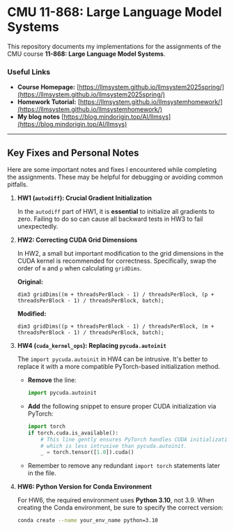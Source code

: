 # CMU 11-868: Large Language Model Systems

This repository documents my implementations for the assignments of the CMU course **11-868: Large Language Model Systems**.

### Useful Links

- **Course Homepage:** [https://llmsystem.github.io/llmsystem2025spring/](https://llmsystem.github.io/llmsystem2025spring/)
- **Homework Tutorial:** [https://llmsystem.github.io/llmsystemhomework/](https://llmsystem.github.io/llmsystemhomework/)
- **My blog notes** [https://blog.mindorigin.top/AI/llmsys](https://blog.mindorigin.top/AI/llmsys)

---

## Key Fixes and Personal Notes

Here are some important notes and fixes I encountered while completing the assignments. These may be helpful for debugging or avoiding common pitfalls.

1.  **HW1 (`autodiff`): Crucial Gradient Initialization**

    In the `autodiff` part of HW1, it is **essential** to initialize all gradients to zero. Failing to do so can cause all backward tests in HW3 to fail unexpectedly.

2.  **HW2: Correcting CUDA Grid Dimensions**

    In HW2, a small but important modification to the grid dimensions in the CUDA kernel is recommended for correctness. Specifically, swap the order of `m` and `p` when calculating `gridDims`.

    **Original:**
    ```cuda
    dim3 gridDims((m + threadsPerBlock - 1) / threadsPerBlock, (p + threadsPerBlock - 1) / threadsPerBlock, batch);
    ```

    **Modified:**
    ```cuda
    dim3 gridDims((p + threadsPerBlock - 1) / threadsPerBlock, (m + threadsPerBlock - 1) / threadsPerBlock, batch);
    ```

3.  **HW4 (`cuda_kernel_ops`): Replacing `pycuda.autoinit`**

    The `import pycuda.autoinit` in HW4 can be intrusive. It's better to replace it with a more compatible PyTorch-based initialization method.

    - **Remove** the line:
      ```python
      import pycuda.autoinit
      ```
    - **Add** the following snippet to ensure proper CUDA initialization via PyTorch:
      ```python
      import torch
      if torch.cuda.is_available():
          # This line gently ensures PyTorch handles CUDA initialization, 
          # which is less intrusive than pycuda.autoinit.
          _ = torch.tensor([1.0]).cuda() 
      ```
    - Remember to remove any redundant `import torch` statements later in the file.

4.  **HW6: Python Version for Conda Environment**

    For HW6, the required environment uses **Python 3.10**, not 3.9. When creating the Conda environment, be sure to specify the correct version:
    ```bash
    conda create --name your_env_name python=3.10
    ```
